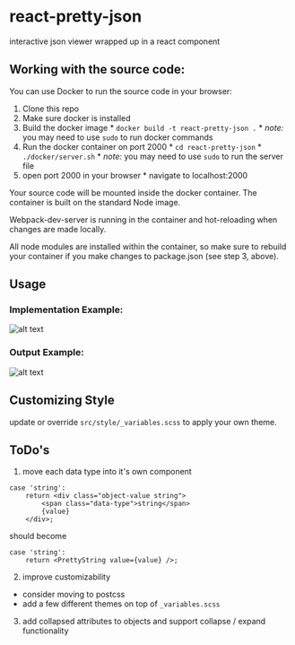 # react-pretty-json
interactive json viewer wrapped up in a react component

## Working with the source code:
You can use Docker to run the source code in your browser:
  1. Clone this repo
  2. Make sure docker is installed
  3. Build the docker image
    * `docker build -t react-pretty-json .`
    * *note:* you may need to use `sudo` to run docker commands
  4. Run the docker container on port 2000
    * `cd react-pretty-json`
    * `./docker/server.sh`
    * *note:* you may need to use `sudo` to run the server file
  5. open port 2000 in your browser
    * navigate to localhost:2000
  
Your source code will be mounted inside the docker container.  The container is built on the standard Node image.  

Webpack-dev-server is running in the container and hot-reloading when changes are made locally.

All node modules are installed within the container, so make sure to rebuild your container if you make changes to package.json (see step 3, above).

## Usage
### Implementation Example:
![alt text](https://github.com/mac-s-g/react-pretty-json/blob/master/docs/source-example.png?raw=true "Usage Example")

### Output Example:
![alt text](https://github.com/mac-s-g/react-pretty-json/blob/master/docs/output-example.png?raw=true "Output Example")

## Customizing Style
update or override `src/style/_variables.scss` to apply your own theme.

## ToDo's
1. move each data type into it's own component
```
case 'string':
    return <div class="object-value string">
        <span class="data-type">string</span> 
        {value}
    </div>;
```
should become 
``` 
case 'string':
    return <PrettyString value={value} />;
```

2. improve customizability
  * consider moving to postcss
  * add a few different themes on top of `_variables.scss`
3. add collapsed attributes to objects and support collapse / expand functionality

